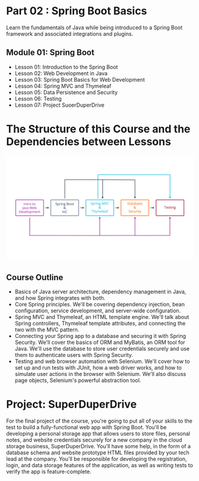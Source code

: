 # Part 02 : Spring Boot Basics
Learn the fundamentals of Java while being introduced to a Spring Boot framework and associated integrations and plugins.

## Module 01:  Spring Boot
* Lesson 01: Introduction to the Spring Boot
* Lesson 02:  Web Development in Java
* Lesson 03: Spring Boot Basics for Web Development
* Lesson 04: Spring MVC and Thymeleaf
* Lesson 05: Data Persistence and Security
* Lesson 06: Testing
* Lesson 07: Project SuoerDuperDrive

# The Structure of this Course and the Dependencies between Lessons

![Course Structure](https://github.com/iamAkolab/udacity_javadev_nanodegree/blob/main/part2_spring_boot_basic/l0-30-course-outline.jpg)

## Course Outline
* Basics of Java server architecture, dependency management in Java, and how Spring integrates with both.
* Core Spring principles. We'll be covering dependency injection, bean configuration, service development, and server-wide configuration.
* Spring MVC and Thymeleaf, an HTML template engine. We'll talk about Spring controllers, Thymeleaf template attributes, and connecting the two with the MVC pattern.
* Connecting your Spring app to a database and securing it with Spring Security. We'll cover the basics of ORM and MyBatis, an ORM tool for Java. We'll use the database to store user credentials securely and use them to authenticate users with Spring Security.
* Testing and web browser automation with Selenium. We'll cover how to set up and run tests with JUnit, how a web driver works, and how to simulate user actions in the browser with Selenium. We'll also discuss page objects, Selenium's powerful abstraction tool.

# Project: SuperDuperDrive
For the final project of the course, you're going to put all of your skills to the test to build a fully-functional web app with Spring Boot. You'll be developing a personal storage app that allows users to store files, personal notes, and website credentials securely for a new company in the cloud storage business, SuperDuperDrive. You'll have some help, in the form of a database schema and website prototype HTML files provided by your tech lead at the company. You'll be responsible for developing the registration, login, and data storage features of the application, as well as writing tests to verify the app is feature-complete.
